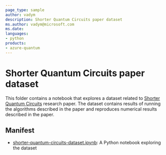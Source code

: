 ```yaml
---
page_type: sample
author: vadym
description: Shorter Quantum Circuits paper dataset
ms.author: vadym@microsoft.com
ms.date:
languages:
- python
products:
- azure-quantum
---
```


# Shorter Quantum Circuits paper dataset

This folder contains a notebook that explores a dataset related to [Shorter Quantum Circuits](https://arxiv.org/abs/2203.10064) research paper.
The dataset contains results of running the algorithms described in the paper
and reproduces numerical results described in the paper.

## Manifest

- [shorter-quantum-circuits-dataset.ipynb](./shorter-quantum-circuits-dataset.ipynb): A Python notebook exploring the dataset
